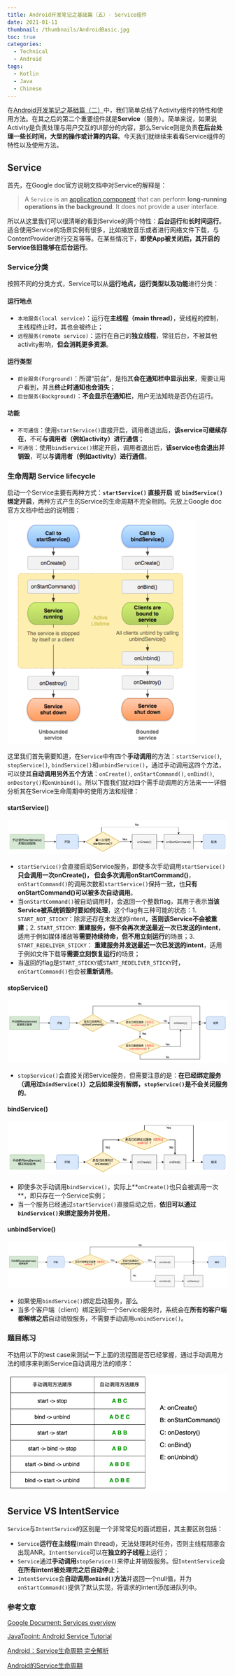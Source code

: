 ```yaml
---
title: Android开发笔记之基础篇（五）- Service组件
date: 2021-01-11
thumbnail: /thumbnails/AndroidBasic.jpg
toc: true
categories:
  - Technical
  - Android
tags:
  - Kotlin
  - Java
  - Chinese
---
```


在[Android开发笔记之基础篇（二）](https://yunze-li.github.io/2020/06/16/AndroidBasic2/)中，我们简单总结了Activity组件的特性和使用方法。在其之后的第二个重要组件就是**Service**（服务）。简单来说，如果说Activity是负责处理与用户交互的UI部分的内容，那么Service则是负责**在后台处理一些长时间，大型的操作或计算的内容**。今天我们就继续来看看Service组件的特性以及使用方法。

<!-- more -->

## Service

首先，在Google doc官方说明文档中对Service的解释是：

> A `Service` is an [application component](https://developer.android.com/guide/components/fundamentals#Components) that can perform **long-running operations in the background**. It does not provide a user interface.

所以从这里我们可以很清晰的看到Service的两个特性：**后台运行**和**长时间运行**。适合使用Service的场景实例有很多，比如播放音乐或者进行网络文件下载，与ContentProvider进行交互等等。在某些情况下，**即使App被关闭后，其开启的Service依旧能够在后台运行**。

### Service分类

按照不同的分类方式，Service可以从**运行地点，运行类型以及功能**进行分类：

#### 运行地点

- `本地服务(local service)`：运行在**主线程（main thread）**，受线程的控制，主线程终止时，其也会被终止；
- `远程服务(remote service)`：运行在自己的**独立线程**，常驻后台，不被其他activity影响，**但会消耗更多资源**。

#### 运行类型

- `前台服务(Forground)`：所谓“前台”，是指其**会在通知栏中显示出来**，需要让用户看到，并且**终止时通知也会消失**；
- `后台服务(Background)`：**不会显示在通知栏**，用户无法知晓是否仍在运行。

#### 功能

- `不可通信`：使用`startService()`直接开启，调用者退出后，**该service可继续存在**，不可**与调用者（例如activity）进行通信**；
- `可通信`：使用`bindService()`绑定开启，调用者退出后，**该service也会退出并销毁**，可以**与调用者（例如activity）进行通信**。

### 生命周期 Service lifecycle

启动一个Service主要有两种方式：**`startService()` 直接开启** 或 **`bindService()`绑定开启**，两种方式产生的Service的生命周期不完全相同。先放上Google doc官方文档中给出的说明图：

<img src="https://raw.githubusercontent.com/Yunze-Li/BlogPictures/master/BlogPictures/pictures/Service_Lifecycle.png" style="zoom:50%;" />

这里我们首先需要知道，在`Service`中有四个**手动调用**的方法：`startService()`, `stopService()`, `bindService()`和`unbindService()`，通过手动调用这四个方法，可以使其**自动调用另外五个方法**：`onCreate()`, `onStartCommand()`, `onBind()`, `onDestory()`和`onUnbind()`。所以下面我们就对四个需手动调用的方法来一一详细分析其在Service生命周期中的使用方法和规律：

#### startService()

<img src="https://raw.githubusercontent.com/Yunze-Li/BlogPictures/master/BlogPictures/pictures/start_service.png" style="zoom:80%;" />

- `startService()`会直接启动Service服务，即使多次手动调用`startService()` **只会调用一次onCreate()， 但会多次调用onStartCommand()**，`onStartCommand()`的调用次数和`startService()`保持一致，也**只有onStartCommand()可以被多次自动调用**。
- 当`onStartCommand()`被自动调用时，会返回一个整数flag，其用于表示**当该Service被系统销毁时要如何处理**，这个flag有三种可能的状态：1. `START_NOT_STICKY`：除非还存在未发送的intent，**否则该Service不会被重建**；2. `START_STICKY`: **重建服务，但不会再次发送最近一次已发送的intent**，适用于例如媒体播放等**需要持续待命，但不用立刻运行**的场景；3. `START_REDELIVER_STICKY`： **重建服务并发送最近一次已发送的intent**，适用于例如文件下载等**需要立刻恢复运行**的场景；
- 当返回的flag是`START_STICKY`或`START_REDELIVER_STICKY`时， `onStartCommand()`也会被**重新调用**。

#### stopService()

<img src="https://raw.githubusercontent.com/Yunze-Li/BlogPictures/master/BlogPictures/pictures/stop_service.png" style="zoom:80%;" />

- `stopService()`会直接关闭Service服务，但需要注意的是：**在已经绑定服务（调用过`bindService()`）之后如果没有解绑，`stopService()`是不会关闭服务的**。

#### bindService()

<img src="https://raw.githubusercontent.com/Yunze-Li/BlogPictures/master/BlogPictures/pictures/bind_service.png" style="zoom:80%;" />

- 即使多次手动调用`bindService()`，实际上**`onCreate()`也只会被调用一次**，即只存在一个Service实例；
- 当一个服务已经通过`startService()`直接启动之后，**依旧可以通过`bindService()`来绑定服务并使用**。

#### unbindService()

<img src="https://raw.githubusercontent.com/Yunze-Li/BlogPictures/master/BlogPictures/pictures/unbind_service.png" style="zoom:80%;" />

- 如果使用`bindService()`绑定启动服务，那么
- 当多个客户端（client）绑定到同一个Service服务时，系统会在**所有的客户端都解绑之后**自动销毁服务，不需要手动调用`unbindService()`。

### 题目练习

不妨用以下的test case来测试一下上面的流程图是否已经掌握，通过手动调用方法的顺序来判断Service自动调用方法的顺序：

<img src="https://raw.githubusercontent.com/Yunze-Li/BlogPictures/master/BlogPictures/pictures/service_test_cases.png" style="zoom:80%;" />



## Service VS IntentService

`Service`与`IntentService`的区别是一个非常常见的面试题目，其主要区别包括：

- `Service`**运行在主线程**(main thread)，无法处理耗时任务，否则主线程阻塞会出现ANR。`IntentService`可以在**独立的子线程**上运行；
- `Service`通过**手动调用**`stopService()`来停止并销毁服务。但`IntentService`会**在所有intent被处理完之后自动停止**；
- `IntentService`会**自动调用`onBind()`方法**并返回一个null值，并为`onStartCommand()`提供了默认实现，将请求的intent添加进队列中。

### 参考文章

[Google Document: Services overview](https://developer.android.com/guide/components/services)

[JavaTpoint: Android Service Tutorial](https://www.javatpoint.com/android-service-tutorial#:~:text=Android%20service%20is%20a%20component,even%20if%20application%20is%20destroyed.)

[Android：Service生命周期 完全解析](https://www.jianshu.com/p/8d0cde35eb10)

[Android的Service生命周期](https://www.jianshu.com/p/ee224f18a4bd)

